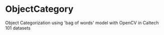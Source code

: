 ObjectCategory
==============

Object Categorization using 'bag of words' model with OpenCV in Caltech 101 datasets